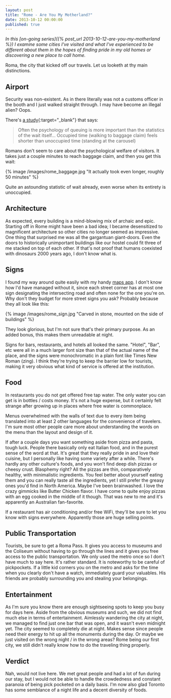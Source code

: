```yaml
---
layout: post
title: "Rome - Are You My Motherland?"
date: 2013-10-12 00:00:00
published: true
---
```


_In this [on-going series]({% post_url 2013-10-12-are-you-my-motherland %}) I 
examine some cities I've visited and what I've experienced to be different about 
them in the hopes of finding pride in my old homes or discovering a new place to 
call home._

Roma, the city that kicked off our travels. Let us looketh at thy main 
distinctions.

## Airport ##

Security was non-existent. As in there literally was not a customs officer in 
the booth and I just walked straight through. I may have become an illegal 
alien? Oops.

There's [a 
study](http://www.nytimes.com/2012/08/19/opinion/sunday/why-waiting-in-line-is-torture.html?pagewanted=all){:target="_blank"} 
that says:

> Often the psychology of queuing is more important than the statistics of the wait itself... Occupied time (walking to baggage claim) feels shorter than unoccupied time (standing at the carousel)

Romans don't seem to care about the psychological welfare of visitors. It takes 
just a couple minutes to reach baggage claim, and then you get this wait:

{% image /images/rome_baggage.jpg "It actually took even longer, roughly 50 minutes" %}

Quite an astounding statistic of wait already, even worse when its entirety is 
unoccupied.

## Architecture ##

As expected, every building is a mind-blowing mix of archaic and epic. Starting 
off in Rome might have been a bad idea; I became desensitized to magnificent 
architecture so other cities no longer seemed as impressive. One thing that 
surprised me was all the gargantuan giant-doors. Even the doors to historically 
unimportant buildings like our hostel could fit three of me stacked on top of 
each other. If that's not proof that humans coexisted with dinosaurs 2000 years 
ago, I don't know what is.

## Signs ##

I found my way around quite easily with my handy [maps 
app](http://mapswith.me/en/home). I don't know how I'd have managed without it, 
since each street corner has at most one sign designating the intersecting road 
and often none for the one you're on.  Why don't they budget for more street 
signs you ask? Probably because they all look like this:

{% image /images/rome_sign.jpg "Carved in stone, mounted on the side of buildings" %}

They look glorious, but I'm not sure that's their primary purpose. As an added 
bonus, this makes them unreadable at night.

Signs for bars, restaurants, and hotels all looked the same. "Hotel", "Bar", etc 
were all in a much larger font size than that of the actual name of the place, 
and the signs were monochromatic in a plain font like Times New Roman (zing). I 
think they're trying to keep the barrier low for tourists, making it very 
obvious what kind of service is offered at the institution.

## Food ##

In restaurants you do not get offered free tap water. The only water you can get 
is in bottles / costs money. It's not a huge expense, but it certainly felt
strange after growing up in places where free water is commonplace.

Menus overwhelmed with the walls of text due to every item being translated into 
at least 2 other languages for the convenience of travelers. I'm sure most other 
people care more about understanding the words on the menu than the layout and 
design of it.

If after a couple days you want something aside from pizza and pasta, tough 
luck. People there basically only eat Italian food, and in the purest sense of 
the word at that. It's great that they really pride in and love their cuisine, 
but I personally like having some variety after a while. There's hardly any 
other culture's foods, and you won't find deep dish pizzas or cheesy crust. 
Blasphemy right? All the pizzas are thin, comparatively healthy, with 
minimalistic ingredients. You feel better about yourself eating them and you can 
really taste all the ingredients, yet I still prefer the greasy ones you'd find 
in North America. Maybe I've been brainwashed. I love the crazy gimmicks like 
Butter Chicken flavor. I have come to quite enjoy pizzas with an egg cooked in 
the middle of it though. That was new to me and it's apparently an Australian 
fan-favorite.

If a restaurant has air conditioning and/or free WiFi, they'll be sure to let 
you know with signs everywhere. Apparently those are huge selling points.

## Public Transportation ##

Tourists, be sure to get a Roma Pass. It gives you access to museums and the 
Coliseum without having to go through the lines and it gives you free access to 
the public transportation. We only used the metro once so I don't have much to 
say here. It's rather standard. It is noteworthy to be careful of pickpockets. 
If a little kid corners you on the metro and asks for the time when you clearly 
don't have a watch, immediately guard your valuables. His friends are probably 
surrounding you and stealing your belongings.

## Entertainment ##

As I'm sure you know there are enough sightseeing spots to keep you busy for 
days here. Aside from the obvious museums and such, we did not find much else in 
terms of entertainment. Aimlessly wandering the city at night, we managed to 
find just one bar that was open, and it wasn't even midnight yet. The city 
seemed to completely die at night. Makes sense since people need their energy to 
hit up all the monuments during the day. Or maybe we just visited on the wrong 
night / in the wrong areas? Rome being our first city, we still didn't really 
know how to do the traveling thing properly.

## Verdict ##

Nah, would not live here. We met great people and had a lot of fun during our 
stay, but I would not be able to handle the crowdedness and constant paranoia of 
being pick pocketed on a daily basis. I'm now also glad Toronto has some 
semblance of a night life and a decent diversity of foods.

